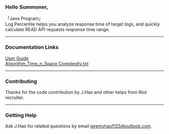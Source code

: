 
### Hello Summoner, 

「Java Program」  
Log Percentile helps you analyze response time of target logs, and quickly calculate READ API requests response time range.

----

### Documentation Links
[User Guide](https://github.com/jeremyjing/Riot_LogPercentiles/blob/master/documentation/User%20Guide.txt)    
[Algorithm_Time_n_Space Complexity.txt](https://github.com/jeremyjing/Riot_LogPercentiles/blob/master/documentation/Algorithm_Time_n_Space%20Complexity.txt)  

----

### Contributing
Thanks for the code contribution by J.Hao and other helps from Riot recruiter. 

----

### Getting Help
Ask J.Hao for related questions by email <jeremyhao1125@outlook.com>. 
